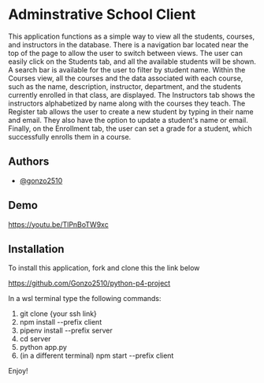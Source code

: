 
# Adminstrative School Client

This application functions as a simple way to view all the students, courses, and instructors in the database. There is a navigation bar located near the top of the page to allow the user to switch between views. The user can easily click on the Students tab, and all the available students will be shown. A search bar is available for the user to filter by student name. Within the Courses view, all the courses and the data associated with each course, such as the name, description, instructor, department, and the students currently enrolled in that class, are displayed. The Instructors tab shows the instructors alphabetized by name along with the courses they teach. The Register tab allows the user to create a new student by typing in their name and email. They also have the option to update a student's name or email. Finally, on the Enrollment tab, the user can set a grade for a student, which successfully enrolls them in a course.
## Authors

- [@gonzo2510](https://www.github.com/gonzo2510)


## Demo

https://youtu.be/TlPnBoTW9xc


## Installation

To install this application, fork and clone this the link below

https://github.com/Gonzo2510/python-p4-project

In a wsl terminal type the following commands: 
1. git clone {your ssh link}
2. npm install --prefix client
3. pipenv install --prefix server
4. cd server
5. python app.py 
5. (in a different terminal) npm start --prefix client

Enjoy!

    